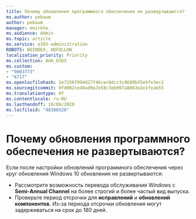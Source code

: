 ```yaml
---
title: Почему обновления программного обеспечения не развертываются?
ms.author: pebaum
author: pebaum
manager: mnirkhe
ms.audience: Admin
ms.topic: article
ms.service: o365-administration
ROBOTS: NOINDEX, NOFOLLOW
localization_priority: Priority
ms.collection: Adm_O365
ms.custom:
- "9003773"
- "6717"
ms.openlocfilehash: 2e7156f994d27f46cec6dcc3c8680b55ebfe3ec2
ms.sourcegitcommit: 9fd002ce49ad9a7e58c3eb997a8063e2e1feab55
ms.translationtype: HT
ms.contentlocale: ru-RU
ms.lasthandoff: 10/06/2020
ms.locfileid: "48366520"
---
```

# <a name="why-software-updates-are-not-being-deployed"></a>Почему обновления программного обеспечения не развертываются?

Если после настройки обновлений программного обеспечения через круг обновления Windows 10 обновления не развертываются:  

- Рассмотрите возможность перевода обслуживания Windows с **Semi-Annual Channel** на более строгий и более частый вид выпуска.  
- Проверьте период отсрочки для  **исправлений**  и  **обновлений компонентов**. Из-за периода отсрочки обновления могут задерживаться на срок до 180 дней.
